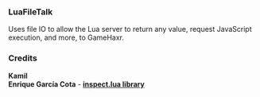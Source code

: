 ### LuaFileTalk
Uses file IO to allow the Lua server to return any value, request JavaScript execution, and more, to GameHaxr.

### Credits
**Kamil**  
**Enrique García Cota** - **[inspect.lua library](https://github.com/kikito/inspect.lua)**
